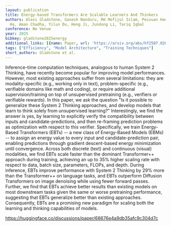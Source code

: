 ```yaml
---
layout: publication
title: Energy-based Transformers Are Scalable Learners And Thinkers
authors: Alexi Gladstone, Ganesh Nanduru, Md Mofijul Islam, Peixuan Han, Hyeonjeong
  Ha, Aman Chadha, Yilun Du, Heng Ji, Jundong Li, Tariq Iqbal
conference: No Venue
year: 2025
bibkey: gladstone2025energy
additional_links: [{name: Paper, url: 'https://arxiv.org/abs/hf2507.02092'}]
tags: ["Efficiency", "Model Architecture", "Training Techniques"]
short_authors: Gladstone et al.
---
```

Inference-time computation techniques, analogous to human System 2 Thinking, have recently become popular for improving model performances. However, most existing approaches suffer from several limitations: they are modality-specific (e.g., working only in text), problem-specific (e.g., verifiable domains like math and coding), or require additional supervision/training on top of unsupervised pretraining (e.g., verifiers or verifiable rewards). In this paper, we ask the question "Is it possible to generalize these System 2 Thinking approaches, and develop models that learn to think solely from unsupervised learning?" Interestingly, we find the answer is yes, by learning to explicitly verify the compatibility between inputs and candidate-predictions, and then re-framing prediction problems as optimization with respect to this verifier. Specifically, we train Energy-Based Transformers (EBTs) -- a new class of Energy-Based Models (EBMs) -- to assign an energy value to every input and candidate-prediction pair, enabling predictions through gradient descent-based energy minimization until convergence. Across both discrete (text) and continuous (visual) modalities, we find EBTs scale faster than the dominant Transformer++ approach during training, achieving an up to 35% higher scaling rate with respect to data, batch size, parameters, FLOPs, and depth. During inference, EBTs improve performance with System 2 Thinking by 29% more than the Transformer++ on language tasks, and EBTs outperform Diffusion Transformers on image denoising while using fewer forward passes. Further, we find that EBTs achieve better results than existing models on most downstream tasks given the same or worse pretraining performance, suggesting that EBTs generalize better than existing approaches. Consequently, EBTs are a promising new paradigm for scaling both the learning and thinking capabilities of models.

https://huggingface.co/discussions/paper/68676e4a9db35afc9c304d7c